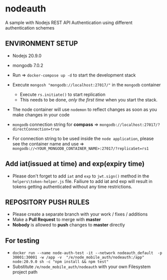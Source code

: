 # nodeauth
A sample with Nodejs REST API Authentication using different authentication schemes

## ENVIRONMENT SETUP

- Nodejs 20.9.0
- mongodb 7.0.2

- Run => `docker-compose up -d` to start the development stack
- Execute `mongosh "mongodb://localhost:27017/"` in the `mongodb` container
  - Execute `rs.initiate()` to start replication
  - This needs to be done, *only the first time* when you start the stack.
- The node container will use `nodemon` to reflect changes as soon as you make changes in your code
- `mongodb` connection string for **compass** => `mongodb://localhost:27017/?directConnection=true`
- For connection string to be used inside the `node application`, please see the container name and use => `mongodb://<YOUR_MONGODB_CONTAINER_NAME>:27017/?replicaSet=rs1`

## Add iat(issued at time) and exp(expiry time)

- Please don't forget to add `iat` and `exp` to `jwt.sign()` method in the `helpers\token-helper.js` file. Failiure to add iat and exp will result in tokens getting authenticated without any time restrictions.

## REPOSITORY PUSH RULES

- Please create a separate branch with your work / fixes / additions
- Make a **Pull Request** to merge with **master**
- **Nobody** is allowed to **push** changes to **master** directly

## For testing

- `docker run --name node-auth-test -it --network nodeauth_default  -p 30001:30001 -w /app -v  "/e/node_mobile_auth/nodeauth:/app" node:20.9.0 sh -c "npm install && npm test"`
- Substitute `/e/node_mobile_auth/nodeauth` with your own Filesystem project path
